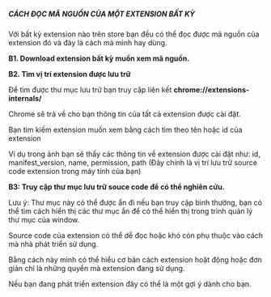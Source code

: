 ##### **CÁCH ĐỌC MÃ NGUỒN CỦA MỘT EXTENSION BẤT KỲ**

Với bất kỳ extension nào trên store bạn đều có thể đọc được mã nguồn của extension đó và đây là cách mà mình hay dùng.

**B1. Download extension bất kỳ muốn xem mã nguồn.**

**B2. Tìm vị trí extension được lưu trữ**

Để tìm được thư mục lưu trữ bạn truy cập liên kết **chrome://extensions-internals/**

Chrome sẽ trả về cho bạn thông tin của tất cả extension được cài đặt.

Bạn tìm kiếm extension muốn xem bằng cách tìm theo tên hoặc id của extension

Ví dụ trong ảnh bạn sẽ thấy các thông tin về extension được cài đặt như: id, manifest_version, name, permission, path (Đây chính là vị trí lưu trữ source code extension trong máy tính của bạn)

**B3: Truy cập thư mục lưu trữ souce code để có thể nghiên cứu.**

Lưu ý: Thư mục này có thể được ẩn đi nếu bạn truy cập bình thường, bạn có thể tìm cách hiển thị các thư mục ẩn để có thể hiển thị trong trình quản lý thư mục của window.

Source code của extension có thể dễ đọc hoặc khó còn phụ thuộc vào cách mà nhà phát triển sử dụng.

Bằng cách này mình có thể hiểu cơ bản cách extension hoặt động hoặc đơn giản chỉ là những quyền mà extension đang sử dụng.

Nếu bạn đang phát triển extension đây có thể là một gợi ý dành cho bạn.

